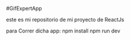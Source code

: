 #GifExpertApp

este es mi repositorio de mi proyecto de ReactJs

para Correr dicha app:
npm install
npm run dev
